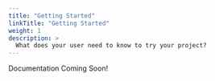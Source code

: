 ```yaml
---
title: "Getting Started"
linkTitle: "Getting Started"
weight: 1
description: >
  What does your user need to know to try your project?
---
```


Documentation Coming Soon!
